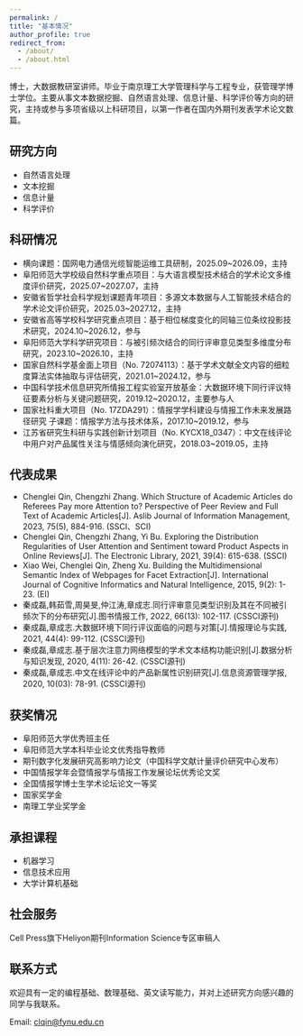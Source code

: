 ```yaml
---
permalink: /
title: "基本情况"
author_profile: true
redirect_from: 
  - /about/
  - /about.html
--- 
```

博士，大数据教研室讲师。毕业于南京理工大学管理科学与工程专业，获管理学博士学位。主要从事文本数据挖掘、自然语言处理、信息计量、科学评价等方向的研究，主持或参与多项省级以上科研项目，以第一作者在国内外期刊发表学术论文数篇。

研究方向
------
* 自然语言处理
* 文本挖掘
* 信息计量
* 科学评价


科研情况
------
* 横向课题：国网电力通信光缆智能运维工具研制，2025.09~2026.09，主持
* 阜阳师范大学校级自然科学重点项目：与大语言模型技术结合的学术论文多维度评价研究，2025.07~2027.07，主持
* 安徽省哲学社会科学规划课题青年项目：多源文本数据与人工智能技术结合的学术论文评价研究，2025.03~2027.12，主持
* 安徽省高等学校科学研究重点项目：基于相位梯度变化的同轴三位条纹投影技术研究，2024.10~2026.12，参与
* 阜阳师范大学科学研究项目：与被引频次结合的同行评审意见类型多维度分布研究，2023.10~2026.10，主持
* 国家自然科学基金面上项目（No. 72074113）：基于学术文献全文内容的细粒度算法实体抽取与评估研究，2021.01~2024.12，参与
* 中国科学技术信息研究所情报工程实验室开放基金：大数据环境下同行评议特征要素分析与关键问题研究，2019.12~2020.12，主要参与人
* 国家社科重大项目（No. 17ZDA291）：情报学学科建设与情报工作未来发展路径研究 子课题：情报学方法与技术体系，2017.10~2019.12，参与
* 江苏省研究生科研与实践创新计划项目（No. KYCX18_0347）：中文在线评论中用户对产品属性关注与情感倾向演化研究，2018.03~2019.05，主持

  
代表成果
------
* Chenglei Qin, Chengzhi Zhang. Which Structure of Academic Articles do Referees Pay more Attention to? Perspective of Peer Review and Full Text of Academic Articles[J]. Aslib Journal of Information Management, 2023, 75(5), 884-916. (SSCI、SCI)
* Chenglei Qin, Chengzhi Zhang, Yi Bu. Exploring the Distribution Regularities of User Attention and Sentiment toward Product Aspects in Online Reviews[J]. The Electronic Library, 2021, 39(4): 615-638. (SSCI)
* Xiao Wei, Chenglei Qin, Zheng Xu. Building the Multidimensional Semantic Index of Webpages for Facet Extraction[J]. International Journal of Cognitive Informatics and Natural Intelligence, 2015, 9(2): 1-23. (EI)
* 秦成磊,韩茹雪,周昊旻,仲江涛,章成志.同行评审意见类型识别及其在不同被引频次下的分布研究[J].图书情报工作, 2022, 66(13): 102-117. (CSSCI源刊)
* 秦成磊,章成志.大数据环境下同行评议面临的问题与对策[J].情报理论与实践, 2021, 44(4): 99-112. (CSSCI源刊)
* 秦成磊,章成志.基于层次注意力网络模型的学术文本结构功能识别[J].数据分析与知识发现, 2020, 4(11): 26-42. (CSSCI源刊)
* 秦成磊,章成志.中文在线评论中的产品新属性识别研究[J].信息资源管理学报, 2020, 10(03): 78-91. (CSSCI源刊)
  

获奖情况
------
* 阜阳师范大学优秀班主任
* 阜阳师范大学本科毕业论文优秀指导教师
* 期刊数字化发展研究高影响力论文（中国科学文献计量评价研究中心发布）
* 中国情报学年会暨情报学与情报工作发展论坛优秀论文奖
* 全国情报学博士生学术论坛论文一等奖
* 国家奖学金
* 南理工学业奖学金


承担课程
------
* 机器学习
* 信息技术应用
* 大学计算机基础


社会服务
------
Cell Press旗下Heliyon期刊Information Science专区审稿人
  
联系方式
------
欢迎具有一定的编程基础、数理基础、英文读写能力，并对上述研究方向感兴趣的同学与我联系。

Email: clqin@fynu.edu.cn


